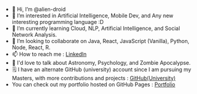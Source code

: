 
- 👋 Hi, I’m @alien-droid
- 👀 I’m interested in Artificial Intelligence, Mobile Dev, and Any new interesting programming language :D
- 🌱 I’m currently learning Cloud, NLP, Artificial Intelligence, and Social Network Analysis.
- 💞️ I’m looking to collaborate on Java, React, JavaScript (Vanilla), Python, Node, React, R.
- 📫 How to reach me : [LinkedIn](https://www.linkedin.com/in/aditya-swe-sharma/)
- 💬 I'd love to talk about Astronomy, Psychology, and Zombie Apocalypse.
- 🗒️ I have an alternate GitHub (university) account since I am pursuing my Masters, with more contributions and projects : [GitHub(University)](https://github.com/AFA22SCM68S)
- You can check out my portfolio hosted on GitHub Pages : [Portfolio](https://alien-droid.github.io/aditya-portfolio-sharma/
)

<!---
alien-droid/alien-droid is a ✨ special ✨ repository because its `README.md` (this file) appears on your GitHub profile.
You can click the Preview link to take a look at your changes.
--->
